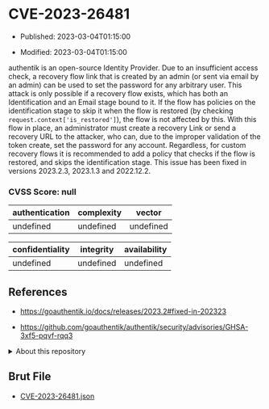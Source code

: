 # CVE-2023-26481

- Published: 2023-03-04T01:15:00

- Modified: 2023-03-04T01:15:00

authentik is an open-source Identity Provider. Due to an insufficient access check, a recovery flow link that is created by an admin (or sent via email by an admin) can be used to set the password for any arbitrary user. This attack is only possible if a recovery flow exists, which has both an Identification and an Email stage bound to it. If the flow has policies on the identification stage to skip it when the flow is restored (by checking `request.context['is_restored']`), the flow is not affected by this. With this flow in place, an administrator must create a recovery Link or send a recovery URL to the attacker, who can, due to the improper validation of the token create, set the password for any account. Regardless, for custom recovery flows it is recommended to add a policy that checks if the flow is restored, and skips the identification stage. This issue has been fixed in versions 2023.2.3, 2023.1.3 and 2022.12.2.

### CVSS Score: **null**

| authentication | complexity | vector |
| --- | --- | --- |
| undefined | undefined | undefined |

| confidentiality | integrity | availability |
| --- | --- | --- |
| undefined | undefined | undefined |

## References

* https://goauthentik.io/docs/releases/2023.2#fixed-in-202323

* https://github.com/goauthentik/authentik/security/advisories/GHSA-3xf5-pqvf-rqq3

<details>
<summary>About this repository</summary> 

  This repository is part of the project [Live Hack CVE](https://github.com/Live-Hack-CVE). Main website can be found [www.live-hack.org](https://www.live-hack.org) 
  
  Made by [Sn0wAlice](https://github.com/Sn0wAlice) for the people that care about security and need to have a feed of the latest CVEs. Hope you enjoy it, don't forget to star the repo and follow me on [Twitter](https://twitter.com/Sn0wAlice) and [Github](https://github.com/Sn0wAlice). And that is my [personnal website](https://www.alice-snow.me/)

  - [Home Page](https://github.com/Live-Hack-CVE)
  - [Framework](https://github.com/Live-Hack-CVE/cve-framework)
  - [CVE database](https://github.com/Live-Hack-CVE/full_database)
  - [Changelog](https://github.com/Live-Hack-CVE/Changelog)
</details>

## Brut File

* [CVE-2023-26481.json](https://raw.githubusercontent.com/Live-Hack-CVE/full_database/main/cves/2023/CVE-2023-26481.json)

